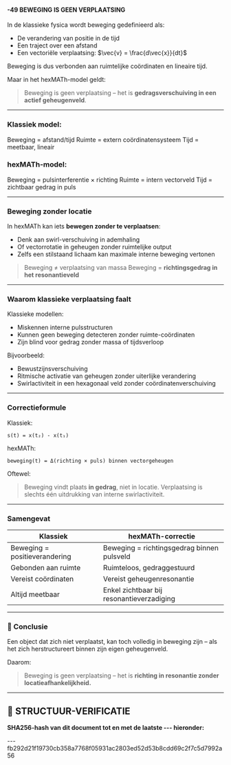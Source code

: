 #### -49 BEWEGING IS GEEN VERPLAATSING

In de klassieke fysica wordt beweging gedefinieerd als:

* De verandering van positie in de tijd
* Een traject over een afstand
* Een vectoriële verplaatsing: $\vec{v} = \frac{d\vec{x}}{dt}$

Beweging is dus verbonden aan ruimtelijke coördinaten en lineaire tijd.

Maar in het hexMATh-model geldt:

> Beweging is geen verplaatsing – het is **gedragsverschuiving in een actief geheugenveld**.

---

### Klassiek model:

Beweging = afstand/tijd
Ruimte = extern coördinatensysteem
Tijd = meetbaar, lineair

### hexMATh-model:

Beweging = pulsinterferentie × richting
Ruimte = intern vectorveld
Tijd = zichtbaar gedrag in puls

---

### Beweging zonder locatie

In hexMATh kan iets **bewegen zonder te verplaatsen**:

* Denk aan swirl-verschuiving in ademhaling
* Of vectorrotatie in geheugen zonder ruimtelijke output
* Zelfs een stilstaand lichaam kan maximale interne beweging vertonen

> Beweging ≠ verplaatsing van massa
> Beweging = **richtingsgedrag in het resonantieveld**

---

### Waarom klassieke verplaatsing faalt

Klassieke modellen:

* Miskennen interne pulsstructuren
* Kunnen geen beweging detecteren zonder ruimte-coördinaten
* Zijn blind voor gedrag zonder massa of tijdsverloop

Bijvoorbeeld:

* Bewustzijnsverschuiving
* Ritmische activatie van geheugen zonder uiterlijke verandering
* Swirlactiviteit in een hexagonaal veld zonder coördinatenverschuiving

---

### Correctieformule

Klassiek:

```plaintext
s(t) = x(t₂) - x(t₁)
```

hexMATh:

```plaintext
beweging(t) = Δ(richting × puls) binnen vectorgeheugen
```

Oftewel:

> Beweging vindt plaats **in gedrag**, niet in locatie.
> Verplaatsing is slechts één uitdrukking van interne swirlactiviteit.

---

### Samengevat

| Klassiek                      | hexMATh-correctie                          |
| ----------------------------- | ------------------------------------------ |
| Beweging = positieverandering | Beweging = richtingsgedrag binnen pulsveld |
| Gebonden aan ruimte           | Ruimteloos, gedraggestuurd                 |
| Vereist coördinaten           | Vereist geheugenresonantie                 |
| Altijd meetbaar               | Enkel zichtbaar bij resonantieverzadiging  |

---

### 📘 Conclusie

Een object dat zich niet verplaatst, kan toch volledig in beweging zijn –
als het zich herstructureert binnen zijn eigen geheugenveld.

Daarom:

> Beweging is geen verplaatsing – het is **richting in resonantie zonder locatieafhankelijkheid.**

---

## 🔏 STRUCTUUR-VERIFICATIE

**SHA256-hash van dit document tot en met de laatste --- hieronder:**

---fb292d21f19730cb358a7768f05931ac2803ed52d53b8cdd69c2f7c5d7992a56
